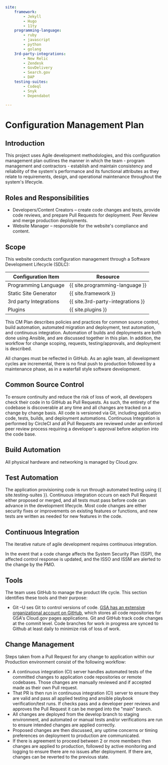 ```yaml
site:
    framework:
        - Jekyll
        - Hugo
        - 11ty
    programming-language:
        - ruby
        - javascript
        - python
        - golang
    3rd-party-integrations:
        - New Relic
        - Zendesk
        - GovDelivery
        - Search.gov
        - DAP
    testing-suites:
        - Codeql
        - Snyk
        - Dependabot

---
```
# Configuration Management Plan

## Introduction

This project uses Agile development methodologies, and this configuration management plan outlines the manner in which the team - program management and contractors - establish and maintain consistency and reliability of the system's performance and its functional attributes as they relate to requirements, design, and operational maintenance throughout the system's lifecycle.

## Roles and Responsibilities

- Developers/Content Creators – create code changes and tests, provide code reviews, and prepare Pull Requests for deployment. Peer Review and merge production deployments.
- Website Manager – responsible for the website's compliance and content.

## Scope

This website conducts configuration management through a Software Development Lifecycle (SDLC):

| **Configuration Item** | **Resource** |
| --- | --- |
| Programming Language | {{ site.programming-language }} |
| Static Site Generator | {{ site.framework }} |
| 3rd party Integrations | {{ site.3rd-party-integrations }} |
| Plugins | {{ site.plugins }} |

This CM Plan describes policies and practices for common source control, build automation, automated migration and deployment, test automation, and continuous integration. Automation of builds and deployments are both done using Ansible, and are discussed together in this plan. In addition, the workflow for change scoping, requests, testing/approvals, and deployment is described.

All changes must be reflected in GitHub. As an agile team, all development cycles are incremental, there is no final push to production followed by a maintenance phase, as in a waterfall style software development.

## Common Source Control

To ensure continuity and reduce the risk of loss of work, all developers check their code in to GitHub as Pull Requests. As such, the entirety of the codebase is discoverable at any time and all changes are tracked on a change by change basis. All code is versioned via Git, including application code, tests, builds, and deployment automations. Continuous Integration is performed by CircleCI and all Pull Requests are reviewed under an enforced peer review process requiring a developer's approval before adoption into the code base.

## Build Automation

All physical hardware and networking is managed by Cloud.gov.

## Test Automation

The application provisioning code is run through automated testing using {{ site.testing-suites }}. Continuous integration occurs on each Pull Request either proposed or merged, and all tests must pass before code can advance in the development lifecycle. Most code changes are either security fixes or improvements on existing features or functions, and new tests are written as needed for new features in the code.

## Continuous Integration

The iterative nature of agile development requires continuous integration.

In the event that a code change affects the System Security Plan (SSP), the affected control response is updated, and the ISSO and ISSM are alerted to the change by the PMO.

## Tools

The team uses GitHub to manage the product life cycle. This section identifies these tools and their purpose:

- Git –U ses Git to control versions of code. [GSA has an extensive organizational account on GitHub](https://github.com/GSA-TTS), which stores all code repositories for GSA's Cloud.gov pages applications. Git and GitHub track code changes at the commit level. Code branches for work in progress are synced to Github at least daily to minimize risk of loss of work.

## Change Management

Steps taken from a Pull Request for any change to application within our Production environment consist of the following workflow:
  - A continuous integration (CI) server handles automated tests of the committed changes to application code repositories or remote codebases. Those changes are manually reviewed and if accepted made as their own Pull request.
  - That PR is then run in continuous integration (CI) server to ensure they are valid and pass all applied testing and ansible playbook verification/test runs. If checks pass and a developer peer reviews and approves the Pull Request it can be merged into the "main" branch.
  - All changes are deployed from the develop branch to staging environment, and automated or manual tests and/or verifications are run to ensure intended changes are applied correctly.
  - Proposed changes are then discussed, any uptime concerns or timing preferences on deployment to production are communicated.
  - If there is agreement to proceed between 2 or more members then changes are applied to production, followed by active monitoring and logging to ensure there are no issues after deployment. If there are, changes can be reverted to the previous state.
